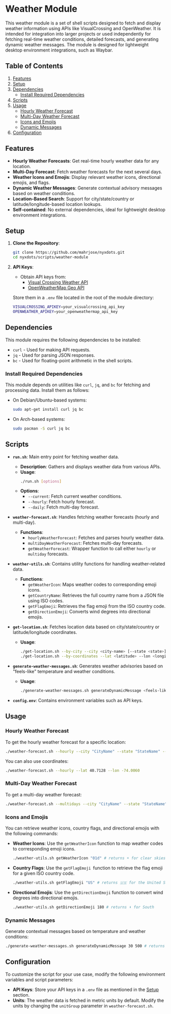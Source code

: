 # Weather Module

This weather module is a set of shell scripts designed to fetch and display weather information using APIs like VisualCrossing and OpenWeather. It is intended for integration into larger projects or used independently for fetching real-time weather conditions, detailed forecasts, and generating dynamic weather messages. The module is designed for lightweight desktop environment integrations, such as Waybar.

## Table of Contents
1. [Features](#features)
2. [Setup](#setup)
3. [Dependencies](#dependencies)
    - [Install Required Dependencies](#install-required-dependencies)
4. [Scripts](#scripts)
5. [Usage](#usage)
    - [Hourly Weather Forecast](#hourly-weather-forecast)
    - [Multi-Day Weather Forecast](#multi-day-weather-forecast)
    - [Icons and Emojis](#icons-and-emojis)
    - [Dynamic Messages](#dynamic-messages)
6. [Configuration](#configuration)

## Features

- **Hourly Weather Forecasts**: Get real-time hourly weather data for any location.
- **Multi-Day Forecast**: Fetch weather forecasts for the next several days.
- **Weather Icons and Emojis**: Display relevant weather icons, directional emojis, and flags.
- **Dynamic Weather Messages**: Generate contextual advisory messages based on weather conditions.
- **Location-Based Search**: Support for city/state/country or latitude/longitude-based location lookups.
- **Self-contained**: No external dependencies, ideal for lightweight desktop environment integrations.

## Setup

1. **Clone the Repository**:
   ```bash
   git clone https://github.com/mahrjose/nyxdots.git
   cd nyxdots/scripts/weather-module
   ```
2. **API Keys**:
   - Obtain API keys from:
     - [Visual Crossing Weather API](https://www.visualcrossing.com/)
     - [OpenWeatherMap Geo API](https://openweathermap.org/api/geocoding-api)

   Store them in a `.env` file located in the root of the module directory:

   ```bash
   VISUALCROSSING_APIKEY=your_visualcrossing_api_key
   OPENWEATHER_APIKEY=your_openweathermap_api_key
   ```
## Dependencies

This module requires the following dependencies to be installed:

- `curl` - Used for making API requests.
- `jq` - Used for parsing JSON responses.
- `bc` - Used for floating-point arithmetic in the shell scripts.

### Install Required Dependencies
This module depends on utilities like `curl`, `jq`, and `bc` for fetching and processing data. Install them as follows:

- On Debian/Ubuntu-based systems:
    ```bash
    sudo apt-get install curl jq bc
    ```

- On Arch-based systems:
    ```bash
    sudo pacman -S curl jq bc
    ```

## Scripts

- **`run.sh`**: Main entry point for fetching weather data.
  - **Description**: Gathers and displays weather data from various APIs.
  - **Usage**:
    ```bash
    ./run.sh [options]
    ```
  - **Options**:
    - `--current`: Fetch current weather conditions.
    - `--hourly`: Fetch hourly forecast.
    - `--daily`: Fetch multi-day forecast.

- **`weather-forecast.sh`**: Handles fetching weather forecasts (hourly and multi-day).
  - **Functions**:
    - `hourlyWeatherForecast`: Fetches and parses hourly weather data.
    - `multiDayWeatherForecast`: Fetches multi-day forecasts.
    - `getWeatherForecast`: Wrapper function to call either `hourly` or `multiday` forecasts.

- **`weather-utils.sh`**: Contains utility functions for handling weather-related data.
  - **Functions**:
    - `getWeatherIcon`: Maps weather codes to corresponding emoji icons.
    - `getCountryName`: Retrieves the full country name from a JSON file using ISO codes.
    - `getFlagEmoji`: Retrieves the flag emoji from the ISO country code.
    - `getDirectionEmoji`: Converts wind degrees into directional emojis.

- **`get-location.sh`**: Fetches location data based on city/state/country or latitude/longitude coordinates.
  - **Usage**:
    ```bash
    ./get-location.sh --by-city --city <city-name> [--state <state>] [--country <country>]
    ./get-location.sh --by-coordinates --lat <latitude> --lon <longitude>
    ```

- **`generate-weather-messages.sh`**: Generates weather advisories based on "feels-like" temperature and weather conditions.
  - **Usage**:
    ```bash
    ./generate-weather-messages.sh generateDynamicMessage <feels-like-temperature> <weather-id>
    ```

- **`config.env`**: Contains environment variables such as API keys.

## Usage

### Hourly Weather Forecast

To get the hourly weather forecast for a specific location:

```bash
./weather-forecast.sh --hourly --city "CityName" --state "StateName" --country "CountryName"
```

You can also use coordinates:

```bash
./weather-forecast.sh --hourly --lat 40.7128 --lon -74.0060
```

### Multi-Day Weather Forecast

To get a multi-day weather forecast:

```bash
./weather-forecast.sh --multidays --city "CityName" --state "StateName" --country "CountryName"
```

### Icons and Emojis

You can retrieve weather icons, country flags, and directional emojis with the following commands:

- **Weather Icons**: Use the `getWeatherIcon` function to map weather codes to corresponding emoji icons.
  ```bash
  ./weather-utils.sh getWeatherIcon "01d" # returns ☀️ for clear skies during the day
  ```
- **Country Flags**: Use the `getFlagEmoji `function to retrieve the flag emoji for a given ISO country code.

  ```bash
  ./weather-utils.sh getFlagEmoji "US" # returns 🇺🇸 for the United States
  ```
- **Directional Emojis**: Use the `getDirectionEmoji` function to convert wind degrees into directional emojis.
  ```bash
  ./weather-utils.sh getDirectionEmoji 180 # returns ⬇️ for South
  ```

### Dynamic Messages

Generate contextual messages based on temperature and weather conditions:

```bash
./generate-weather-messages.sh generateDynamicMessage 30 500 # returns "Hot weather. Suitable for indoor activities. Light rain..."
```
## Configuration

To customize the script for your use case, modify the following environment variables and script parameters:

- **API Keys**: Store your API keys in a `.env` file as mentioned in the [Setup](#setup) section.
- **Units**: The weather data is fetched in metric units by default. Modify the units by changing the `unitGroup` parameter in `weather-forecast.sh`.
